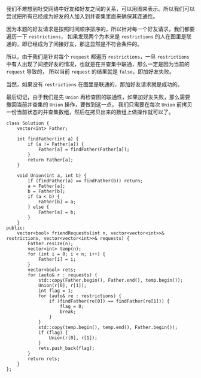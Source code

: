 我们不难想到社交网络中好友和好友之间的关系，可以用图来表示。所以我们可以尝试把所有已经成为好友的人加入到并查集里面来确保其连通性。

因为本题的好友请求是按照时间顺序排序的，所以针对每一个好友请求，我们都要遍历一下 `restrictions`，
如果发现两个为本来是 `restrictions` 的人在图里是联通的，即已经成为了间接好友，那这显然是不符合条件的。

所以，由于我们是针对每个 `request` 都遍历 `restrictions`，一旦 `restrictions` 中有人出现了间接好友的情况，也就是在并查集中联通，那么一定是因为当前的 `request` 导致的，
所以当前 `request` 的结果就是 `false`，即加好友失败。

当然，如果没有 `restrictions` 在图里是联通的，那加好友请求就是成功的。

最后切记，由于我们是先 `Union` 再检查图的联通性，如果加好友失败，那么需要撤回当前并查集的 `Union` 操作，要做到这一点，
我们只需要在每次 `Union` 前拷贝一份当前状态的并查集数组，然后在拷贝出来的数组上做操作就可以了。


```
class Solution {
    vector<int> Father;

    int findFather(int a) {
        if (a != Father[a]) {
            Father[a] = findFather(Father[a]);
        }
        return Father[a];
    }

    void Union(int a, int b) {
        if (findFather(a) == findFather(b)) return;
        a = Father[a];
        b = Father[b];
        if (a < b) {
            Father[b] = a;
        } else {
            Father[a] = b;
        }
    }
public:
    vector<bool> friendRequests(int n, vector<vector<int>>& restrictions, vector<vector<int>>& requests) {
        Father.resize(n);
        vector<int> temp(n);
        for (int i = 0; i < n; i++) {
            Father[i] = i;
        }
        vector<bool> rets;
        for (auto& r : requests) {
            std::copy(Father.begin(), Father.end(), temp.begin());
            Union(r[0], r[1]);
            int flag = 1;
            for (auto& re : restrictions) {
                if (findFather(re[0]) == findFather(re[1])) {
                    flag = 0;
                    break;
                }
            }
            std::copy(temp.begin(), temp.end(), Father.begin());
            if (flag) {
                Union(r[0], r[1]);
            }
            rets.push_back(flag);
        }
        return rets;
    }
};
```